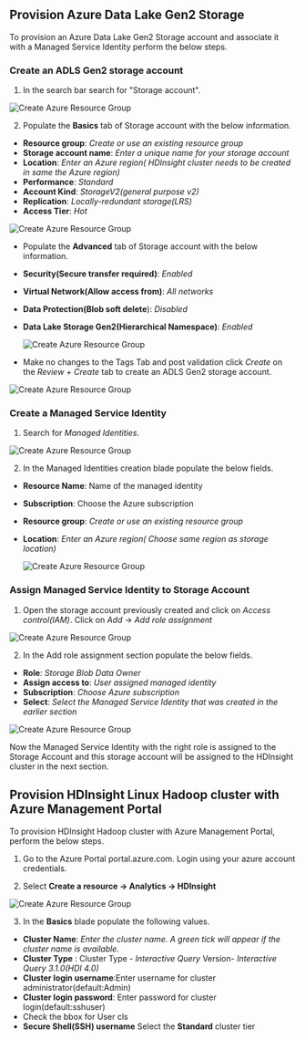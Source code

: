## Provision Azure Data Lake Gen2 Storage 
To provision an Azure Data Lake Gen2 Storage account and associate it with a Managed Service Identity perform the below steps. 

### Create an ADLS Gen2 storage account 
1. In the search bar search for "Storage account".

![Create Azure Resource Group](https://github.com/arnabganguly/llap-hdinsight/blob/master/images/Picture1.png)
  
 2. Populate the **Basics** tab of Storage account with the below information.
        
 - **Resource group**: *Create or use an existing resource group* 
 - **Storage account name**: *Enter a unique name for your storage account*
 - **Location**: *Enter an Azure region( HDInsight cluster needs to be created in same the Azure region)*
 -  **Performance**: *Standard*
 - **Account Kind**: *StorageV2(general purpose v2)*
 - **Replication**: *Locally-redundant storage(LRS)*
 - **Access Tier**: *Hot*

![Create Azure Resource Group](https://github.com/arnabganguly/llap-hdinsight/blob/master/images/Picture2.png)

 - Populate the **Advanced** tab of Storage account with the below information.
 - **Security(Secure transfer required)**: *Enabled* 
 - **Virtual Network(Allow access from)**: *All networks*
 - **Data Protection(Blob soft delete**): *Disabled*
 - **Data Lake Storage Gen2(Hierarchical Namespace)**: *Enabled*
   
   ![Create Azure Resource Group](https://github.com/arnabganguly/llap-hdinsight/blob/master/images/Picture3.png)
  
 - Make no changes to the Tags Tab and post validation click *Create* on the *Review + Create* tab to create an ADLS Gen2 storage account. 
  
![Create Azure Resource Group](https://github.com/arnabganguly/llap-hdinsight/blob/master/images/Picture4.png)
 
### Create a Managed Service Identity 
 1. Search for *Managed Identities*.  
  
![Create Azure Resource Group](https://github.com/arnabganguly/llap-hdinsight/blob/master/images/Picture5.png)
  
 2. In the Managed Identities creation blade populate the below fields.
      
 - **Resource Name**: Name of the managed identity 
 - **Subscription**: Choose the Azure subscription
 - **Resource group**: *Create or use an existing resource group* 
 - **Location**: *Enter an Azure region( Choose same region as storage location)*
   
   ![Create Azure Resource Group](https://github.com/arnabganguly/llap-hdinsight/blob/master/images/Picture6.png)

 
### Assign Managed Service Identity to Storage Account

1. Open the storage account previously created and click on *Access control(IAM)*. Click on *Add* -> *Add role assignment*  

![Create Azure Resource Group](https://github.com/arnabganguly/llap-hdinsight/blob/master/images/Picture7.png)
  
 2. In the Add role assignment section populate the below fields.
      
 - **Role**: *Storage Blob Data Owner*
 - **Assign access to**: *User assigned managed identity*
 - **Subscription**: *Choose Azure subscription*
 - **Select**: *Select the Managed Service Identity that was created in the earlier section*

![Create Azure Resource Group](https://github.com/arnabganguly/llap-hdinsight/blob/master/images/Picture8.png)    
 
 Now the Managed Service Identity with the right role is assigned to the Storage Account and this storage account will be assigned to the HDInsight cluster in the next section. 

## Provision HDInsight Linux Hadoop cluster with Azure Management Portal

To provision HDInsight Hadoop cluster with Azure Management Portal, perform the below steps.

1.  Go to the Azure Portal portal.azure.com. Login using your azure account credentials.
    
2.  Select  **Create a resource -> Analytics -> HDInsight**

![Create Azure Resource Group](https://github.com/arnabganguly/llap-hdinsight/blob/master/images/Picture0.png)


 3. In the **Basics** blade populate the following values.
 
 - **Cluster Name**: *Enter the cluster name. A green tick will appear if the cluster name is available.*
 - **Cluster Type** : Cluster Type -  *Interactive Query* 
                                     Version-   *Interactive Query 3.1.0(HDI 4.0)* 
 - **Cluster login username**:Enter username for cluster administrator(default:Admin) 
 - **Cluster login password**: Enter password for cluster login(default:sshuser)
 - Check the bbox for User cls
 - **Secure Shell(SSH) username**  Select the  **Standard** cluster tier

<!--stackedit_data:
eyJoaXN0b3J5IjpbODQwMTg1MTA1LC0xNTExMTMwMDY2LC0xMz
EyMjU2NTEzLC03ODQ4NjkzMywtMjExOTE5MDIwNSw1NzExMzM3
MDUsNzMwOTk4MTE2XX0=
-->